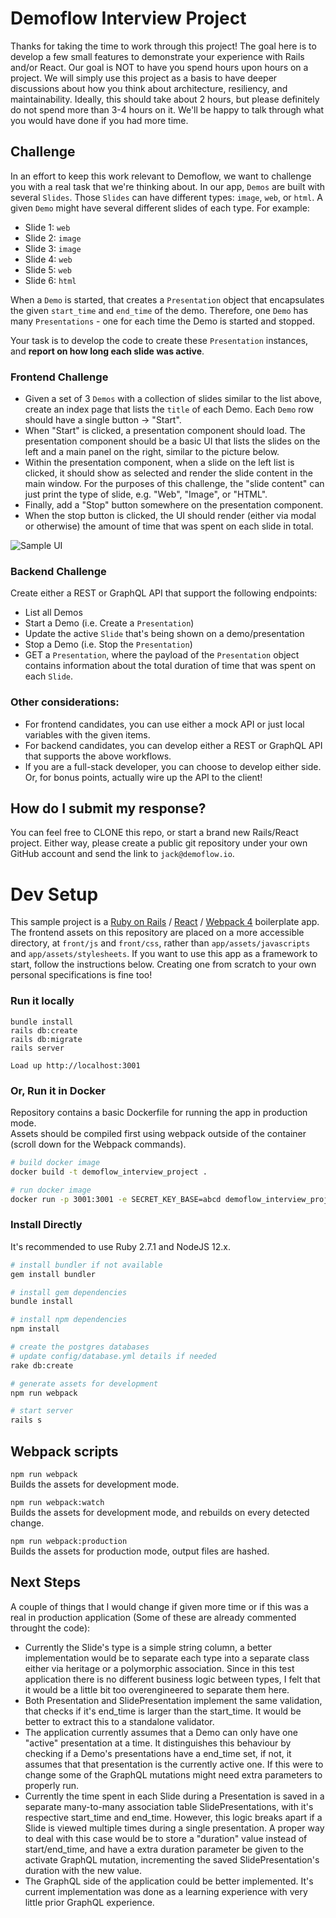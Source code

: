 # Demoflow Interview Project
Thanks for taking the time to work through this project! The goal here is to develop a few small features to demonstrate your experience with Rails and/or React. Our goal is NOT to have you spend hours upon hours on a project. We will simply use this project as a basis to have deeper discussions about how you think about architecture, resiliency, and maintainability. Ideally, this should take about 2 hours, but please definitely do not spend more than 3-4 hours on it. We'll be happy to talk through what you would have done if you had more time. 

## Challenge
In an effort to keep this work relevant to Demoflow, we want to challenge you with a real task that we're thinking about. 
In our app, `Demos` are built with several `Slides`. Those `Slides` can have different types: `image`, `web`, or `html`. A given `Demo` might have several different slides of each type. For example: 
 * Slide 1: `web`
 * Slide 2: `image`
 * Slide 3: `image`
 * Slide 4: `web`
 * Slide 5: `web`
 * Slide 6: `html`

When a `Demo` is started, that creates a `Presentation` object that encapsulates the given `start_time` and `end_time` of the demo. Therefore, one `Demo` has many `Presentations` - one for each time the Demo is started and stopped.

Your task is to develop the code to create these `Presentation` instances, and **report on how long each slide was active**. 
 
### Frontend Challenge
 * Given a set of 3 `Demos` with a collection of slides similar to the list above, create an index page that lists the `title` of each Demo. Each `Demo` row should have a single button -> "Start".
 * When "Start" is clicked, a presentation component should load. The presentation component should be a basic UI that lists the slides on the left and a main panel on the right, similar to the picture below. 
 * Within the presentation component, when a slide on the left list is clicked, it should show as selected and render the slide content in the main window. For the purposes of this challenge, the "slide content" can just print the type of slide, e.g. "Web", "Image", or "HTML".
 * Finally, add a "Stop" button somewhere on the presentation component. 
 * When the stop button is clicked, the UI should render (either via modal or otherwise) the amount of time that was spent on each slide in total. 

![Sample UI](sample_ui.png)

### Backend Challenge
Create either a REST or GraphQL API that support the following endpoints:
 * List all Demos
 * Start a Demo (i.e. Create a `Presentation`)
 * Update the active `Slide` that's being shown on a demo/presentation
 * Stop a Demo (i.e. Stop the `Presentation`)
 * GET a `Presentation`, where the payload of the `Presentation` object contains information about the total duration of time that was spent on each `Slide`. 

### Other considerations:
 * For frontend candidates, you can use either a mock API or just local variables with the given items. 
 * For backend candidates, you can develop either a REST or GraphQL API that supports the above workflows.
 * If you are a full-stack developer, you can choose to develop either side. Or, for bonus points, actually wire up the API to the client!
 
## How do I submit my response?
You can feel free to CLONE this repo, or start a brand new Rails/React project. Either way, please create a public git repository under your own GitHub account and send the link to `jack@demoflow.io`.
 
# Dev Setup
This sample project is a [Ruby on Rails](http://rubyonrails.org/) / [React](https://facebook.github.io/react/) / [Webpack 4](https://webpack.js.org/) boilerplate app.
The frontend assets on this repository are placed on a more accessible directory, at `front/js` and `front/css`, rather than `app/assets/javascripts` and `app/assets/stylesheets`.
If you want to use this app as a framework to start, follow the instructions below. Creating one from scratch to your own personal specifications is fine too!

### Run it locally

```
bundle install
rails db:create
rails db:migrate
rails server

Load up http://localhost:3001
```

### Or, Run it in Docker

Repository contains a basic Dockerfile for running the app in production mode.  
Assets should be compiled first using webpack outside of the container (scroll down for the Webpack commands).

```sh
# build docker image
docker build -t demoflow_interview_project .

# run docker image
docker run -p 3001:3001 -e SECRET_KEY_BASE=abcd demoflow_interview_project
```

### Install Directly
It's recommended to use Ruby 2.7.1 and NodeJS 12.x.

```sh
# install bundler if not available
gem install bundler

# install gem dependencies
bundle install

# install npm dependencies
npm install

# create the postgres databases
# update config/database.yml details if needed
rake db:create

# generate assets for development
npm run webpack

# start server
rails s
```

## Webpack scripts

`npm run webpack`  
Builds the assets for development mode.

`npm run webpack:watch`  
Builds the assets for development mode, and rebuilds on every detected change.

`npm run webpack:production`  
Builds the assets for production mode, output files are hashed.


## Next Steps

A couple of things that I would change if given more time or if this was a real in production application (Some of these are already commented throught the code):

* Currently the Slide's type is a simple string column, a better implementation would be to separate each type into a separate class either via heritage or a polymorphic association. Since in this test application there is no different business logic between types, I felt that it would be a little bit too overengineered to separate them here.
* Both Presentation and SlidePresentation implement the same validation, that checks if it's end_time is larger than the start_time. It would be better to extract this to a standalone validator.
* The application currently assumes that a Demo can only have one "active" presentation at a time. It distinguishes this behaviour by checking if a Demo's presentations have a end_time set, if not, it assumes that that presentation is the currently active one. If this were to change some of the GraphQL mutations might need extra parameters to properly run.
* Currently the time spent in each Slide during a Presentation is saved in a separate many-to-many association table SlidePresentations, with it's respective start_time and end_time. However, this logic breaks apart if a Slide is viewed multiple times during a single presentation. A proper way to deal with this case would be to store a "duration" value instead of start/end_time, and have a extra duration parameter be given to the activate GraphQL mutation, incrementing the saved SlidePresentation's duration with the new value.
* The GraphQL side of the application could be better implemented. It's current implementation was done as a learning experience with very little prior GraphQL experience.
